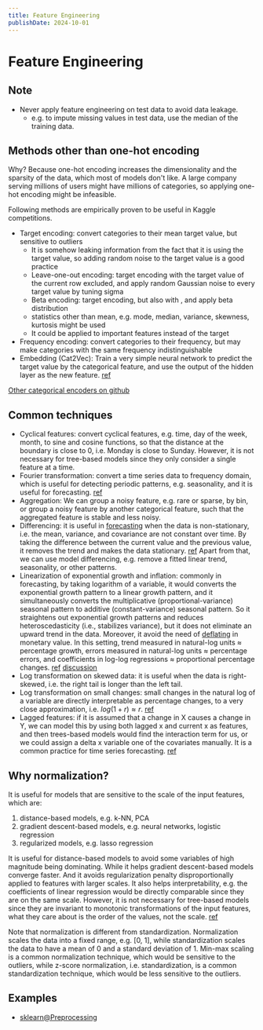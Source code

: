 ```yaml
---
title: Feature Engineering
publishDate: 2024-10-01
---
```


# Feature Engineering

## Note

- Never apply feature engineering on test data to avoid data leakage.
  - e.g. to impute missing values in test data, use the median of the training data.

## Methods other than one-hot encoding

Why? Because one-hot encoding increases the dimensionality and the sparsity of the data, which most of models don't like. A large company serving millions of users might have millions of categories, so applying one-hot encoding might be infeasible.

Following methods are empirically proven to be useful in Kaggle competitions.

- Target encoding: convert categories to their mean target value, but sensitive to outliers
  - It is somehow leaking information from the fact that it is using the target value, so adding random noise to the target value is a good practice
  - Leave-one-out encoding: target encoding with the target value of the current row excluded, and apply random Gaussian noise to every target value by tuning sigma
  - Beta encoding: target encoding, but also with , and apply beta distribution
  - statistics other than mean, e.g. mode, median, variance, skewness, kurtosis might be used
  - It could be applied to important features instead of the target
- Frequency encoding: convert categories to their frequency, but may make categories with the same frequency indistinguishable
- Embedding (Cat2Vec): Train a very simple neural network to predict the target value by the categorical feature, and use the output of the hidden layer as the new feature. [ref](https://www.reddit.com/r/datascience/comments/1ayhbxb/comment/krv5bb7/?utm_source=share&utm_medium=web3x&utm_name=web3xcss&utm_term=1&utm_content=share_button)

[Other categorical encoders on github](https://github.com/scikit-learn-contrib/category_encoders)

## Common techniques

- Cyclical features: convert cyclical features, e.g. time, day of the week, month, to sine and cosine functions, so that the distance at the boundary is close to 0, i.e. Monday is close to Sunday. However, it is not necessary for tree-based models since they only consider a single feature at a time.
- Fourier transformation: convert a time series data to frequency domain, which is useful for detecting periodic patterns, e.g. seasonality, and it is useful for forecasting. [ref](https://www.analyticsvidhya.com/blog/2024/01/xgboost-for-time-series-forecasting/)
- Aggregation: We can group a noisy feature, e.g. rare or sparse, by bin, or group a noisy feature by another categorical feature, such that the aggregated feature is stable and less noisy.
- Differencing: it is useful in [forecasting](forecasting.md) when the data is non-stationary, i.e. the mean, variance, and covariance are not constant over time. By taking the difference between the current value and the previous value, it removes the trend and makes the data stationary. [ref](https://people.duke.edu/~rnau/411diff.htm) Apart from that, we can use model differencing, e.g. remove a fitted linear trend, seasonality, or other patterns.
- Linearization of exponential growth and inflation: commonly in forecasting, by taking logarithm of a variable, it would converts the exponential growth pattern to a linear growth pattern, and it simultaneously converts the multiplicative (proportional-variance) seasonal pattern to additive (constant-variance) seasonal pattern. So it straightens out exponential growth patterns and reduces heteroscedasticity (i.e., stabilizes variance), but it does not eliminate an upward trend in the data. Moreover, it avoid the need of [deflating](https://people.duke.edu/~rnau/411infla.htm) in monetary value. In this setting, trend measured in natural-log units ≈ percentage growth, errors measured in natural-log units ≈ percentage errors, and coefficients in log-log regressions ≈ proportional percentage changes. [ref](https://people.duke.edu/~rnau/411log.htm) [discussion](https://stats.stackexchange.com/questions/244199/why-is-it-that-natural-log-changes-are-percentage-changes-what-is-about-logs-th)
- Log transformation on skewed data: it is useful when the data is right-skewed, i.e. the right tail is longer than the left tail.
- Log transformation on small changes: small changes in the natural log of a variable are directly interpretable as percentage changes, to a very close approximation, i.e. $log(1+r) \approx r$. [ref](https://people.duke.edu/~rnau/411log.htm)
- Lagged features: if it is assumed that a change in X causes a change in Y, we can model this by using both lagged x and current x as features, and then trees-based models would find the interaction term for us, or we could assign a delta x variable one of the covariates manually. It is a common practice for time series forecasting. [ref](https://scikit-learn.org/1.5/auto_examples/applications/plot_time_series_lagged_features.html)

## Why normalization?

It is useful for models that are sensitive to the scale of the input features, which are:

1. distance-based models, e.g. k-NN, PCA
2. gradient descent-based models, e.g. neural networks, logistic regression
3. regularized models, e.g. lasso regression

It is useful for distance-based models to avoid some variables of high magnitude being dominating. While it helps gradient descent-based models converge faster. And it avoids regularization penalty disproportionally applied to features with larger scales. It also helps interpretability, e.g. the coefficients of linear regression would be directly comparable since they are on the same scale. However, it is not necessary for tree-based models since they are invariant to monotonic transformations of the input features, what they care about is the order of the values, not the scale. [ref](https://scikit-learn.org/stable/auto_examples/preprocessing/plot_scaling_importance.html#)

Note that normalization is different from standardization. Normalization scales the data into a fixed range, e.g. [0, 1], while standardization scales the data to have a mean of 0 and a standard deviation of 1. Min-max scaling is a common normalization technique, which would be sensitive to the outliers, while z-score normalization, i.e. standardization, is a common standardization technique, which would be less sensitive to the outliers.

## Examples

- [sklearn@Preprocessing](https://scikit-learn.org/stable/auto_examples/preprocessing/index.html)
